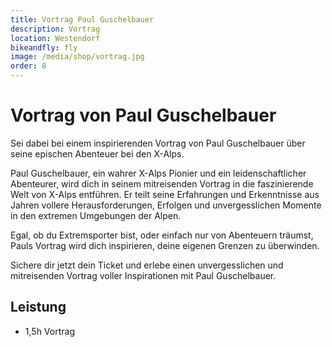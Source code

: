 ```yaml
---
title: Vortrag Paul Guschelbauer
description: Vortrag
location: Westendorf
bikeandfly: fly
image: /media/shop/vortrag.jpg
order: 8
---
```


# Vortrag von Paul Guschelbauer

Sei dabei bei einem inspirierenden Vortrag von Paul Guschelbauer über seine epischen Abenteuer bei den X-Alps.

Paul Guschelbauer, ein wahrer X-Alps Pionier und ein leidenschaftlicher Abenteurer, wird dich in seinem mitreisenden Vortrag in die faszinierende Welt von X-Alps entführen. Er teilt seine Erfahrungen und Erkenntnisse aus Jahren vollere Herausforderungen, Erfolgen und unvergesslichen Momente in den extremen Umgebungen der Alpen.

Egal, ob du Extremsporter bist, oder einfach nur von Abenteuern träumst, Pauls Vortrag wird dich inspirieren, deine eigenen Grenzen zu überwinden.

Sichere dir jetzt dein Ticket und erlebe einen unvergesslichen und mitreisenden Vortrag voller Inspirationen mit Paul Guschelbauer.

## Leistung

- 1,5h Vortrag 

<ContentImageGallery path="/media/shop/gallerie/"/>
